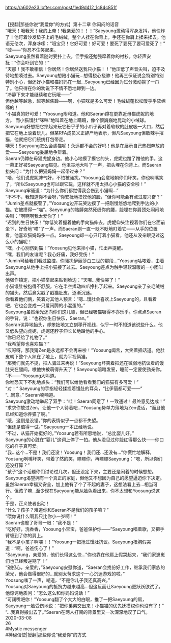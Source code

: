 https://a602e23.lofter.com/post/1ed9d412_1c84c851f<br/>
<br/>
<br/>
【授翻|那些你说“我爱你”的方式】第十二章 你闷闷的话音<br/>
“哦天！哦我天！我的上帝！!我亲爱的！！！”Saeyoung激动得浑身发抖，他快炸了！他盯着沙发垫子上的毛绒绒，整个人挂在你背上，手还在你肩上揉来揉去。他语无伦次，浑身哆嗦：“哦宝贝！它好可爱！好可爱！要死了要死了要可爱死了！”<br/>
“嘘——”你忍不住笑起来。<br/>
Saeyoung虽然看着随时要扑上去，但手指还勉强牵着你的衬衫。你轻声安抚：“你会吓到它的！”<br/>
“天那！我不敢相信！你居然！你居然送我只小猫！！”他压低了声音尖叫，迫不及待地想凑过去。Saeyoung想陪小猫玩...想得挠心挠肺！他再三保证说会特别特别特别小心，但还好小猫和猫妈妈在一起...Saeyoung已经因为过分激动挨了一爪了。他只得在你的劝说下不情不愿地蹲到一边。<br/>
“冷静下来才能继续和它玩哦——”<br/>
但他越等越急，越等越焦躁——啊，小猫咪是多么可爱！毛绒绒蓬松松暖乎乎软绵绵的！<br/>
“小猫真的好可爱！”Yoosung附和道。他和Saeran蹲在更靠近母猫虎妮的地方。 而小猫馒肚“咪咪”地叫着在地上蹒跚，像个颤巍巍地晃动的小绒球。Saeyoung好想把它拎起来玩它粉乎乎的小爪子再对着软软的肚皮吸一大口，然后把它在地上滚着玩儿。但某RFA成员义正辞严地表示，但凡Saeyoung但敢辣手摧猫，他就把它们统统打包带走。<br/>
噢天！Saeyoung怎么会虐猫呢！永远都不会的好吗！他是在展示自己热烈奔放的爱——Saeyoung委屈地争辩着。<br/>
Saeran仍蹲在母猫虎妮身边。他小心地摸了摸它的头，虎妮也蹭了蹭他的手。这一幕正好被Saeyoung瞄见。他沮丧地大叫了一声，把头埋在你背上。而Saeran抬头问：“为什么把猫妈妈一起带过来？”<br/>
“唔，他们说虎妮脾气好，不怕被骚扰。”Yoosung会意地朝你们坏笑，你也咧嘴笑了，“所以Saeyoung也可以跟它玩，这样就不用太担心小猫的安全啦！”<br/>
Saeyoung牢骚道：“为什么你们都觉得我会伤到小猫啊...”<br/>
“不不不，我知道你不会呀，”你安抚地摸摸他的脸，“但你可能会有点过度兴奋？”<br/>
“Jumin差点就报警了。”Yoosung边开玩笑边摸了一把刚慢悠悠地爬到手边的小猫。它被摸得一“喵”。Saeyoung的胳膊突然死缠你的腰，脸埋在你肩颈处闷闷地尖叫：“啊啊啊我太爱你了！”<br/>
“迟到的生日快乐！”你低笑着握着他的手向猫伸去。虎妮仰头注视着你们在它面前坐下，好奇地“喵”了一声。而Saeran则一直一眨不眨地盯着它——从手的位置看，他喜欢猫妈妈多一点。Saeyoung却一心只盯着小猫看，他还从没亲眼见过这么小的猫呢！<br/>
“嘿，小心别伤到猫！”Yoosung见他来拎小猫，忙出声提醒。<br/>
“嘿，我们的友谊呢？我心好痛，我好受伤！”<br/>
“Jumin可给我们看过监控，你骚扰伊丽莎白三世的那段...”Yoosung咕哝着，由着Saeyoung从他手上把小猫接了过去。Saeyoung差点为触手轻软温暖的一小团叫出声。<br/>
他强作镇定，把小猫举起来贴到脸边：“天哪...我快哭了！”<br/>
小猫馒肚被抱得不舒服，它在半空挥动四爪挣扎了起来。Saeyoung亲了亲毛绒绒的猫头，然后鼻尖戳了戳猫肚皮，逐渐沉迷。<br/>
你看着他们俩，笑着对其他人预言：“嗯...馒肚会喜欢上Saeyoung的，且看着吧，它也会变成一只爱闹腾的小混蛋的。”<br/>
Saeyoung虽然余光还向你们这儿瞟，但已经吸猫吸得不亦乐乎。你点点Saeran的手背，说：“也祝你生日快乐，Saeran。”<br/>
Saeran诧异地抬头，却笨拙地又立刻移开视线，似乎一时不知道该说些什么。他又低头望向虎妮，虎妮还脖子伸长长地蹭他的手心。<br/>
“你已经给了礼物了。”<br/>
“我希望你也喜欢猫？”<br/>
“哎呀呀，那我猜Zen是永远都不会再来啦！”Yoosung闻言，大笑着插话道。他肚皮朝下整个人趴在了地上，就为平视俩猫。<br/>
“那我们就先不提，把人骗过来再说！”Saeyoung坏笑着把还在微弱地抗议着的馒肚夹在腿间。嗷他快被萌得升天了！Saeyoung暗暗发誓，睡前一定要使劲亲你。<br/>
“不——”Yoosung大叫道。<br/>
你唯恐天下不乱地点头：“我们可以给他看看我们的猫猫有多可爱！”<br/>
“对！” Saeyoung的手指轻轻揉捏着馒肚的耳朵，“比伊丽都可爱——”<br/>
“...同意。” Saeran喃喃道。<br/>
Saeyoung激动地举起了双手：“哇！Saeran同意了！一致通过！最终意见达成！”<br/>
“求求你放过Zen，让他一个人待着吧...”Yoosung势单力薄地为Zen说话，“而且他已经知道你养猫了啊。”<br/>
“哦，这倒是没错。”你的表情似乎一点都不失望。<br/>
“但还是值得一试。” Saeyoung一本正经地说。<br/>
“不过，从猫开始挺好的。”Yoosung若有所思地说，“总比婴儿好。”<br/>
Saeyoung的心脏在“婴儿”这词上停了一拍。他从没见过你脸红得那么快——你口吃的样子真可爱。<br/>
“我...这个...不是！我们还没！Yoosung！我们还...还没有...”你慌忙地解释，Yoosung咧嘴坏笑，带着了然的笑，瞟瞟你，再瞟瞟Saeyoung：“嗯，所以你们还没打算？”<br/>
“孩子”这个话题你们讨论过几次，但还没定下来，主要还是闲着的时候想想。Saeyoung渴望拥有一个真正的家庭，但他又不想因为自己的愿望逼迫你下决定。虽然Saeran幸福又安全，加上他有了个了不起的妻子，这想法看上去...相当可行。但孩子嘛...至少现在Saeyoung能从脸色看出来，你不太想和Yoosung说这个。<br/>
于是，正义使者出动！<br/>
“什么？孩子？难道你和Saeran不是我们的孩子嘛？”<br/>
“喂你说什么啊我只比你小一岁啊！”<br/>
Saeran也瞪了哥哥一眼：“我不是！”<br/>
“吃好好，洗香香，Yoosung小宝宝，爸爸保护你——”Saeyoung唱着歌，又把手臂缠到了你的肩上。<br/>
“我不是小孩子啊喂！！”Yoosung一把抢过馒肚抗议。Saeyoung捂胸假哭道：“啊，爸爸伤心了！”<br/>
“Saeyoung，亲爱的，他们长得这么快...”你也靠在他肩上假哭起来，“我们家崽崽们也已经叛逆期了！”<br/>
“别担心，亲爱的，”Saeyoung安慰你道，“Saeran会找份好工作，继承我们家族的荣光，他会做得很好的...就别太苛求这个一心沉迷游戏的啦。”<br/>
Yoosung嗤了一声，嘲道，“不是你儿子我还真高兴。”<br/>
Yoosung对Saeyoung的抵抗力越来越高...但这反而让Saeyoung更跃跃欲试了。他惊诧地质问：“怎么这么和你妈妈说话！”<br/>
“可闭嘴吧你！”Yoosung翻了个大大的白眼，推了一把Saeyoung的肩，Saeyoung一脸受伤地说：“把你弟弟交出来！小猫猫的优先抚摸权你也没有了！”<br/>
“...我真得搬出去了。”Saeran在两人打闹的背景里又一次深深地叹了口气。<br/>
2020-03-08<br/>
26<br/>
#Mystic messenger<br/>
#神秘信使|授翻|那些你说“我爱你”的方式<br/>
